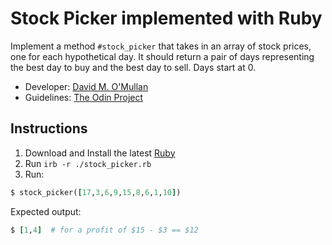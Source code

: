 # Stock Picker implemented with Ruby
Implement a method `#stock_picker` that takes in an array of stock prices, one for each hypothetical day. It should return a pair of days representing the best day to buy and the best day to sell. Days start at 0.

- Developer: [David M. O'Mullan](https://github.com/davidomullan)
- Guidelines: [The Odin Project](https://www.theodinproject.com/lessons/ruby-stock-picker)

## Instructions
1. Download and Install the latest [Ruby](https://www.ruby-lang.org)
2. Run `irb -r ./stock_picker.rb`
3. Run:
```ruby
$ stock_picker([17,3,6,9,15,8,6,1,10])
```
Expected output: 
```ruby
$ [1,4]  # for a profit of $15 - $3 == $12
```